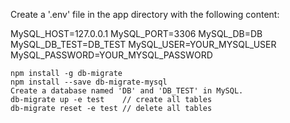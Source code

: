 Create a '.env' file in the app directory with the following content:

MySQL_HOST=127.0.0.1
MySQL_PORT=3306
MySQL_DB=DB
MySQL_DB_TEST=DB_TEST
MySQL_USER=YOUR_MYSQL_USER
MySQL_PASSWORD=YOUR_MYSQL_PASSWORD

```
npm install -g db-migrate
npm install --save db-migrate-mysql
Create a database named 'DB' and 'DB_TEST' in MySQL.
db-migrate up -e test    // create all tables
db-migrate reset -e test // delete all tables
```